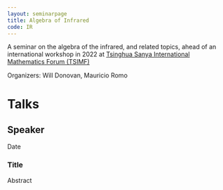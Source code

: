 ```yaml
---
layout: seminarpage
title: Algebra of Infrared
code: IR
---
```


A seminar on the algebra of the infrared, and related topics, ahead of an international workshop in 2022 at [Tsinghua Sanya International Mathematics Forum (TSIMF)](http://tsimf.cn)

Organizers: Will Donovan, Mauricio Romo

# Talks

## Speaker

Date

### Title

Abstract

